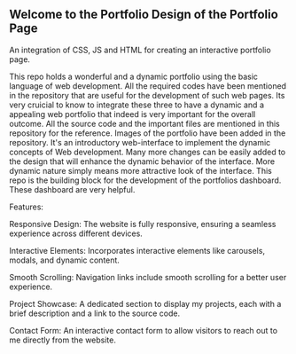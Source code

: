 ## Welcome to the Portfolio Design of the Portfolio Page

An integration of CSS, JS and  HTML for creating an interactive portfolio page.

This repo holds a wonderful and a dynamic portfolio using the basic language of web development. All the required codes have been mentioned in the repository that are useful for the development of such web pages. Its very cruicial to know to integrate these three to have a dynamic and a appealing web portfolio that indeed is very important for the overall outcome. All the source code and the important files are mentioned in this repository for the reference. Images of the portfolio have been added in the repository. 
It's an introductory web-interface to implement the dynamic concepts of Web development. Many more changes can be easily added to the design that will enhance the dynamic behavior of the interface. More dynamic nature simply means more attractive look of the interface. This repo is the building block for the development of the  portfolios dashboard. These dashboard are very helpful. 

Features:

Responsive Design: The website is fully responsive, ensuring a seamless experience across different devices.

Interactive Elements: Incorporates interactive elements like carousels, modals, and dynamic content.

Smooth Scrolling: Navigation links include smooth scrolling for a better user experience.

Project Showcase: A dedicated section to display my projects, each with a brief description and a link to the source code.

Contact Form: An interactive contact form to allow visitors to reach out to me directly from the website.

